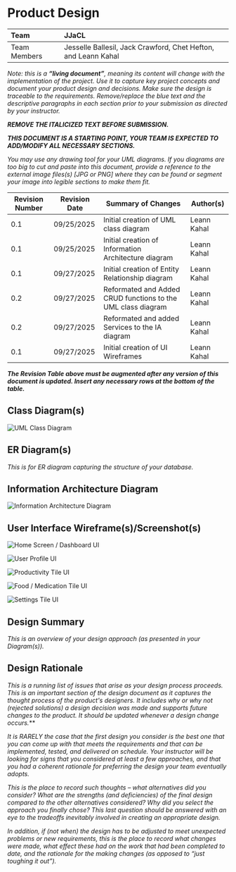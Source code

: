 # Product Design

| Team | **JJaCL** |
| :---- | :---- |
| Team Members | Jesselle Ballesil, Jack Crawford, Chet Hefton, and Leann Kahal |

*Note: this is a **“living document”**, meaning its content will change with the implementation of the project. Use it to capture key project concepts and document your product design and decisions. Make sure the design is traceable to the requirements. Remove/replace the blue text and the descriptive paragraphs in each section prior to your submission as directed by your instructor.*

***REMOVE THE ITALICIZED TEXT BEFORE SUBMISSION.***

***THIS DOCUMENT IS A STARTING POINT, YOUR TEAM IS EXPECTED TO ADD/MODIFY ALL NECESSARY SECTIONS.***

*You may use any drawing tool for your UML diagrams. If you diagrams are too big to cut and paste into this document, provide a reference to the external image files(s) [JPG or PNG] where they can be found or segment your image into legible sections to make them fit.*

| Revision Number | Revision Date | Summary of Changes | Author(s) |
| ----- | ----- | ----- | ----- |
| 0.1 | 09/25/2025 | Initial creation of UML class diagram | Leann Kahal |
| 0.1 | 09/25/2025 | Initial creation of Information Architecture diagram | Leann Kahal |
| 0.1 | 09/27/2025 | Initial creation of Entity Relationship diagram | Leann Kahal |
| 0.2 | 09/27/2025 | Reformated and Added CRUD functions to the UML class diagram | Leann Kahal |
| 0.2 | 09/27/2025 | Reformated and added Services to the IA diagram | Leann Kahal |
| 0.1 | 09/27/2025 | Initial creation of UI Wireframes | Leann Kahal |

***The Revision Table above must be augmented after any version of this document is updated. Insert any necessary rows at the bottom of the table.***

## Class Diagram(s)

![UML Class Diagram](https://github.com/lnkl26/capstone/blob/main/Sprint%200%20Documentation/UML%20Class%20Diagram/uml_class_diagram.png)

## ER Diagram(s)

*This is for ER diagram capturing the structure of your database.*

## Information Architecture Diagram

![Information Architecture Diagram](https://github.com/lnkl26/capstone/blob/main/Sprint%200%20Documentation/Information%20Architecture%20Diagram/IA_diagram.png)

## User Interface Wireframe(s)/Screenshot(s)

![Home Screen / Dashboard UI](https://github.com/lnkl26/capstone/blob/main/Sprint%200%20Documentation/UI%20Wireframes/SCR-HOME.png)

![User Profile UI](https://github.com/lnkl26/capstone/blob/main/Sprint%200%20Documentation/UI%20Wireframes/SCR-USER.png)

![Productivity Tile UI](https://github.com/lnkl26/capstone/blob/main/Sprint%200%20Documentation/UI%20Wireframes/SCR-PRODUCTIVITY.png)

![Food / Medication Tile UI](https://github.com/lnkl26/capstone/blob/main/Sprint%200%20Documentation/UI%20Wireframes/SCR-FOODMED.png)

![Settings Tile UI](https://github.com/lnkl26/capstone/blob/main/Sprint%200%20Documentation/UI%20Wireframes/SCR-SETTINGS.png)

## Design Summary

*This is an overview of your design approach (as presented in your Diagram(s)).*

## Design Rationale

*This is a running list of issues that arise as your design process proceeds. This is an important section of the design document as it captures the thought process of the product's designers. It includes why or why not (rejected solutions) a design decision was made and supports future changes to the product. It should be updated whenever a design change occurs.***

*It is RARELY the case that the first design you consider is the best one that you can come up with that meets the requirements and that can be implemented, tested, and delivered on schedule. Your instructor will be looking for signs that you considered at least a few approaches, and that you had a coherent rationale for preferring the design your team eventually adopts.*

*This is the place to record such thoughts – what alternatives did you consider? What are the strengths (and deficiencies) of the final design compared to the other alternatives considered? Why did you select the approach you finally chose? This last question should be answered with an eye to the tradeoffs inevitably involved in creating an appropriate design.*

*In addition, if (not when) the design has to be adjusted to meet unexpected problems or new requirements, this is the place to record what changes were made, what effect these had on the work that had been completed to date, and the rationale for the making changes (as opposed to “just toughing it out”).*

